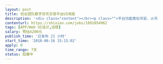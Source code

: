 ```yaml
---                
layout: post       
title: 创业团队数字货币交易平台UI改版           
description: '<div class="content"></br><p class="">平台功能类似币安，火币这样的虚拟货币交易平台。</br><br/>目前已经有一版UI了，大概十多个页面，功能需求都很清晰。需要在原来基础上，颜色，格调，细节微调设计一下，不需要做大的变动。另外还需要增加一两个页面。需要见面一次沟通需求。</br><br/>我们是创业团队，有创业性格和能力的朋友也可以加入我们团队，共创辉煌！</p></br></div>'     
contenturl: https://shixian.com/jobs/1891054962      
tags: [APP/Web UI设计,远程]            
salary: 预估4200元          
publish_time: '已发布 21 小时'         
start_time: '2018-06-16 15:15:02'           
apply: 0                   
time_range: 7天              
status: 招募中                  
---                 
```

